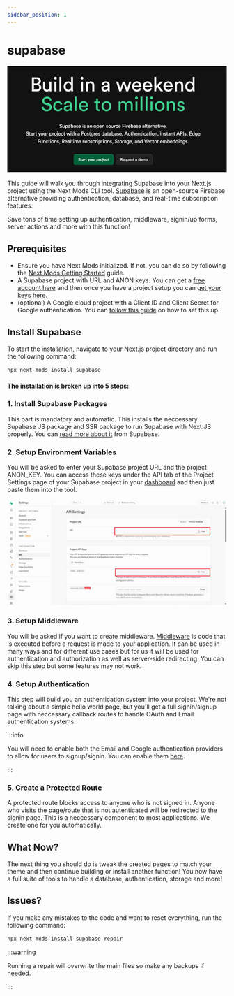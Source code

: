 ```yaml
---
sidebar_position: 1
---
```


# supabase

![Learn how to install Supabase into your project in seconds.](./images/supabase.png)

This guide will walk you through integrating Supabase into your Next.js project using the Next Mods CLI tool. [Supabase](https://www.supabase.com) is an open-source Firebase alternative providing authentication, database, and real-time subscription features.

Save tons of time setting up authentication, middleware, signin/up forms, server actions and more with this function!

## Prerequisites

- Ensure you have Next Mods initialized. If not, you can do so by following the [Next Mods Getting Started](../getting-started.md) guide.
- A Supabase project with URL and ANON keys. You can get a [free account here](https://supabase.com/) and then once you have a project setup you can [get your keys here](https://supabase.com/dashboard/project/_/settings/api).
- (optional) A Google cloud project with a Client ID and Client Secret for Google authentication. You can [follow this guide](https://supabase.com/docs/guides/auth/social-login/auth-google?queryGroups=platform&platform=web) on how to set this up.

## Install Supabase

To start the installation, navigate to your Next.js project directory and run the following command:

```bash
npx next-mods install supabase
```

#### The installation is broken up into 5 steps:

### 1. Install Supabase Packages

This part is mandatory and automatic. This installs the neccessary Supabase JS package and SSR package to run Supabase with Next.JS properly. You can [read more about it](https://supabase.com/docs/guides/auth/server-side/nextjs) from Supabase.

### 2. Setup Environment Variables

You will be asked to enter your Supabase project URL and the project ANON_KEY. You can access these keys under the API tab of the Project Settings page of your Supabase project in your [dashboard](https://supabase.com/dashboard/projects) and then just paste them into the tool.

![Supabase URL and Anon Key Image](./images/supabasekeys.png)

### 3. Setup Middleware

You will be asked if you want to create middleware. [Middleware](https://nextjs.org/docs/pages/building-your-application/routing/middleware) is code that is executed before a request is made to your application. It can be used in many ways and for different use cases but for us it will be used for authentication and authorization as well as server-side redirecting. You can skip this step but some features may not work.

### 4. Setup Authentication

This step will build you an authentication system into your project. We're not talking about a simple hello world page, but you'll get a full signin/signup page with neccessary callback routes to handle OAuth and Email authentication systems.

:::info

You will need to enable both the Email and Google authentication providers to allow for users to signup/signin. You can enable them [here](https://supabase.com/dashboard/project/_/auth/providers).

:::

<!-- ![Next Mods Login Page Screenshot](./images/supabaselogin.png) -->

### 5. Create a Protected Route

A protected route blocks access to anyone who is not signed in. Anyone who visits the page/route that is not autenticated will be redirected to the signin page. This is a neccessary component to most applications. We create one for you automatically.

## What Now?

The next thing you should do is tweak the created pages to match your theme and then continue building or install another function! You now have a full suite of tools to handle a database, authentication, storage and more!

## Issues?

If you make any mistakes to the code and want to reset everything, run the following command:

```bash
npx next-mods install supabase repair
```

:::warning

Running a repair will overwrite the main files so make any backups if needed.

:::

